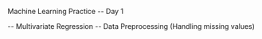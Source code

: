 Machine Learning Practice -- Day 1

-- Multivariate Regression
-- Data Preprocessing (Handling missing values)
